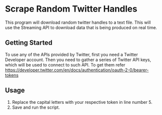 # Scrape Random Twitter Handles

This program will download random twitter handles to a text file. This will use the Streaming API to download data that is being produced on real time.

## Getting Started

To use any of the APIs provided by Twitter, first you need a Twitter Developer account. Then you need to gather a series of Twitter API keys, which will be used to connect to such API.
To get them refer https://developer.twitter.com/en/docs/authentication/oauth-2-0/bearer-tokens

## Usage

1. Replace the capital letters with your respective token in line number 5.
2. Save and run the script.
